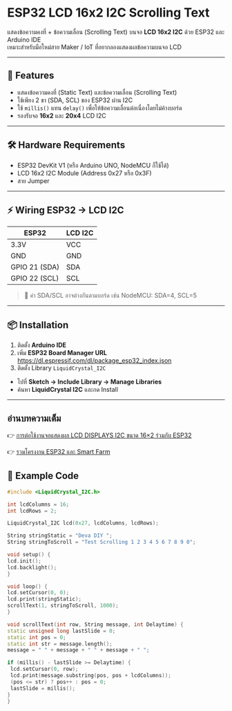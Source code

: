 # ESP32 LCD 16x2 I2C Scrolling Text

แสดงข้อความคงที่ + ข้อความเลื่อน (Scrolling Text) บนจอ **LCD 16x2 I2C** ด้วย ESP32 และ Arduino IDE  
เหมาะสำหรับมือใหม่สาย Maker / IoT ที่อยากลองแสดงผลข้อความบนจอ LCD  

---

## 🔎 Features
- แสดงข้อความคงที่ (Static Text) และข้อความเลื่อน (Scrolling Text)
- ใช้เพียง 2 ขา (SDA, SCL) ของ ESP32 ผ่าน I2C
- ใช้ `millis()` แทน `delay()` เพื่อให้ข้อความเลื่อนต่อเนื่องโดยไม่ค้างบอร์ด
- รองรับจอ **16x2** และ **20x4** LCD I2C

---

## 🛠️ Hardware Requirements
- ESP32 DevKit V1 (หรือ Arduino UNO, NodeMCU ก็ใช้ได้)
- LCD 16x2 I2C Module (Address 0x27 หรือ 0x3F)
- สาย Jumper

---

## ⚡ Wiring ESP32 → LCD I2C

| ESP32 | LCD I2C |
|-------|---------|
| 3.3V  | VCC     |
| GND   | GND     |
| GPIO 21 (SDA) | SDA |
| GPIO 22 (SCL) | SCL |

> 📌 ค่า SDA/SCL อาจต่างกันตามบอร์ด เช่น NodeMCU: SDA=4, SCL=5  

---

## 📦 Installation
1. ติดตั้ง **Arduino IDE**  
2. เพิ่ม **ESP32 Board Manager URL**
https://dl.espressif.com/dl/package_esp32_index.json
3. ติดตั้ง Library `LiquidCrystal_I2C`  
- ไปที่ **Sketch → Include Library → Manage Libraries**  
- ค้นหา **LiquidCrystal I2C** และกด Install

---

## อ่านบทความเต็ม

👉 [การต่อใช้งานจอแสดงผล LCD DISPLAYS I2C ​​ขนาด 16×2  ร่วมกับ ESP32](https://devadiy.com/esp32-lcd-i2c-guide/)

👉 [รวมโครงงาน ESP32 และ Smart Farm](https://devadiy.com/)

## 📄 Example Code

```cpp
#include <LiquidCrystal_I2C.h>

int lcdColumns = 16;
int lcdRows = 2;

LiquidCrystal_I2C lcd(0x27, lcdColumns, lcdRows);

String stringStatic = "Deva DIY ";
String stringToScroll = "Test Scrolling 1 2 3 4 5 6 7 8 9 0";

void setup() {
lcd.init();
lcd.backlight();
}

void loop() {
lcd.setCursor(0, 0);
lcd.print(stringStatic);
scrollText(1, stringToScroll, 1000);
}

void scrollText(int row, String message, int Delaytime) {
static unsigned long lastSlide = 0;
static int pos = 0;
static int str = message.length();
message = " " + message + " " + message + " ";

if (millis() - lastSlide >= Delaytime) {
 lcd.setCursor(0, row);
 lcd.print(message.substring(pos, pos + lcdColumns));
 (pos <= str) ? pos++ : pos = 0;
 lastSlide = millis();
}
}

